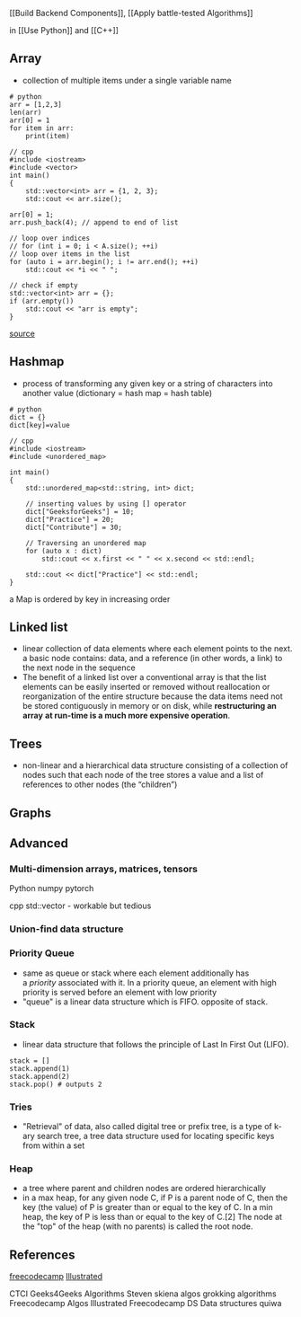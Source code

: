 [[Build Backend Components]], [[Apply battle-tested Algorithms]]

in [[Use Python]] and [[C++]]

## Array
- collection of multiple items under a single variable name
```
# python
arr = [1,2,3]
len(arr)
arr[0] = 1
for item in arr:
	print(item)
```

```
// cpp
#include <iostream>
#include <vector>
int main()
{
    std::vector<int> arr = {1, 2, 3};
    std::cout << arr.size();
    
arr[0] = 1;
arr.push_back(4); // append to end of list

// loop over indices
// for (int i = 0; i < A.size(); ++i)
// loop over items in the list
for (auto i = arr.begin(); i != arr.end(); ++i)
	std::cout << *i << " ";

// check if empty
std::vector<int> arr = {};
if (arr.empty())
	std::cout << "arr is empty";
}
```
[source](https://www.geeksforgeeks.org/vector-in-cpp-stl/)

## Hashmap
- process of transforming any given key or a string of characters into another value (dictionary = hash map = hash table)
```
# python
dict = {}
dict[key]=value
```

```
// cpp
#include <iostream>
#include <unordered_map>

int main()
{
    std::unordered_map<std::string, int> dict;

    // inserting values by using [] operator
    dict["GeeksforGeeks"] = 10;
    dict["Practice"] = 20;
    dict["Contribute"] = 30;

    // Traversing an unordered map
    for (auto x : dict)
        std::cout << x.first << " " << x.second << std::endl;

    std::cout << dict["Practice"] << std::endl;
}
```
a Map is ordered by key in increasing order

## Linked list
- linear collection of data elements where each element points to the next. a basic node contains: data, and a reference (in other words, a link) to the next node in the sequence
- The benefit of a linked list over a conventional array is that the list elements can be easily inserted or removed without reallocation or reorganization of the entire structure because the data items need not be stored contiguously in memory or on disk, while **restructuring an array** **at run-time is a much more expensive operation**.

## Trees
- non-linear and a hierarchical data structure consisting of a collection of nodes such that each node of the tree stores a value and a list of references to other nodes (the “children”)

## Graphs

## Advanced

### Multi-dimension arrays, matrices, tensors
Python
numpy
pytorch

cpp
std::vector - workable but tedious

### Union-find data structure

### Priority Queue
- same as queue or stack where each element additionally has a _priority_ associated with it. In a priority queue, an element with high priority is served before an element with low priority
- "queue" is a linear data structure which is FIFO. opposite of stack.

### Stack
- linear data structure that follows the principle of Last In First Out (LIFO). 
```
stack = []
stack.append(1)
stack.append(2)
stack.pop() # outputs 2
```


### Tries
- "Retrieval" of data, also called digital tree or prefix tree, is a type of k-ary search tree, a tree data structure used for locating specific keys from within a set

### Heap
- a tree where parent and children nodes are ordered hierarchically
- in a max heap, for any given node C, if P is a parent node of C, then the key (the value) of P is greater than or equal to the key of C. In a min heap, the key of P is less than or equal to the key of C.[2] The node at the "top" of the heap (with no parents) is called the root node.





## References
[freecodecamp](https://www.youtube.com/watch?v=RBSGKlAvoiM)
[Illustrated](https://www.youtube.com/watch?v=9rhT3P1MDHk&list=PLkZYeFmDuaN2-KUIv-mvbjfKszIGJ4FaY)

CTCI
Geeks4Geeks Algorithms
Steven skiena algos
grokking algorithms
Freecodecamp Algos
Illustrated
Freecodecamp DS
Data structures quiwa
